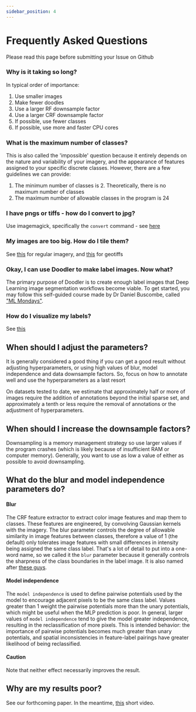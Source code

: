 ```yaml
---
sidebar_position: 4
---
```


# Frequently Asked Questions

Please read this page before submitting your Issue on Github

### Why is it taking so long?

In typical order of importance:

1. Use smaller images
2. Make fewer doodles
3. Use a larger RF downsample factor
4. Use a larger CRF downsample factor
5. If possible, use fewer classes
6. If possible, use more and faster CPU cores


### What is the maximum number of classes?

This is also called the 'impossible' question because it entirely depends on the nature and variability of your imagery, and the appearance of features assigned to your specific discrete classes. However, there are a few guidelines we can provide:

1. The minimum number of classes is 2. Theoretically, there is no maximum number of classes
2. The maximum number of allowable classes in the program is 24

### I have pngs or tiffs - how do I convert to jpg?

Use imagemagick, specifically the `convert` command - see [here](https://imagemagick.org/script/convert.php)

### My images are too big. How do I tile them?

See [this](../../blog/2021/05/09/blog-post) for regular imagery, and [this](../../blog/2020/08/01/blog-post) for geotiffs

### Okay, I can use Doodler to make label images. Now what?

The primary purpose of Doodler is to create enough label images that Deep Learning image segmentation workflows become viable. To get started, you may follow this self-guided course made by Dr Daniel Buscombe, called ["ML Mondays"](https://dbuscombe-usgs.github.io/MLMONDAYS/docs/doc1#week-3-supervised-image-segmentation).

### How do I visualize my labels?

See [this](../../blog/2021/05/15/blog-post)

## When should I adjust the parameters?

It is generally considered a good thing if you can get a good result without adjusting hyperparameters, or using high values of blur, model independence and data downsample factors. So, focus on how to annotate well and use the hyperparameters as a last resort

On datasets tested to date, we estimate that approximately half or more of images require the addition of annotations beyond the initial sparse set, and approximately a tenth or less require the removal of annotations or the adjustment of hyperparameters.


## When should I increase the downsample factors?
Downsampling is a memory management strategy so use larger values if the program crashes (which is likely because of insufficient RAM or computer memory). Generally, you want to use as low a value of either as possible to avoid downsampling.


## What do the blur and model independence parameters do?

#### Blur
The CRF feature extractor to extract color image features and map them to classes. These features are engineered, by convolving Gaussian kernels with the imagery. The blur parameter controls the degree of allowable similarity in image features between classes, therefore a value of 1 (the default) only tolerates image features with small differences in intensity being assigned the same class label. That's a lot of detail to put into a one-word name, so we called it the `blur` parameter because it generally controls the sharpness of the class boundaries in the label image. It is also named after [these guys](https://youtu.be/WIS-9_KS1To?t=1217).

#### Model independence
The `model independence` is used to define pairwise potentials used by the model to encourage adjacent pixels to be the same class label. Values greater than 1 weight the pairwise potentials more than the unary potentials, which might be useful when the MLP prediction is poor. In general, larger values of `model independence` tend to give the model greater independence, resulting in the reclassification of more pixels. This is intended behavior: the importance of pairwise potentials becomes much greater than unary potentials, and spatial inconsistencies in feature-label pairings have greater likelihood of being reclassified.

#### Caution
Note that neither effect necessarily improves the result.


## Why are my results poor?
See our forthcoming paper. In the meantime, [this](https://youtu.be/dQw4w9WgXcQ?t=76) short video.

<!-- Stop and ask yourself what you are hoping to achieve. Decide on an 'adequate' accuracy for your test case -->


<!-- # Create a Page

Add **Markdown or React** files to `src/pages` to create a **standalone page**:

- `src/pages/index.js` -> `localhost:3000/`
- `src/pages/foo.md` -> `localhost:3000/foo`
- `src/pages/foo/bar.js` -> `localhost:3000/foo/bar`

## Create your first React Page

Create a file at `src/pages/my-react-page.js`:

```jsx title="src/pages/my-react-page.js"
import React from 'react';
import Layout from '@theme/Layout';

export default function MyReactPage() {
  return (
    <Layout>
      <h1>My React page</h1>
      <p>This is a React page</p>
    </Layout>
  );
}
```

A new page is now available at `http://localhost:3000/my-react-page`.

## Create your first Markdown Page

Create a file at `src/pages/my-markdown-page.md`:

```mdx title="src/pages/my-markdown-page.md"
# My Markdown page

This is a Markdown page
```

A new page is now available at `http://localhost:3000/my-markdown-page`. -->
